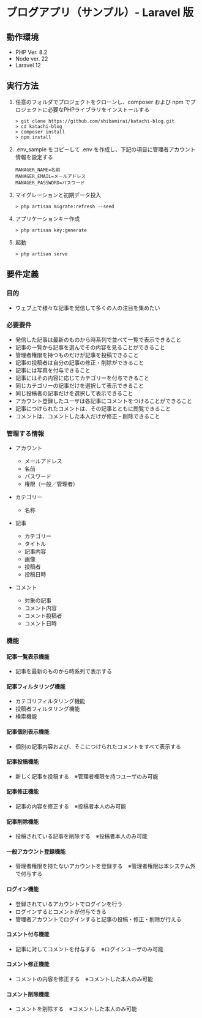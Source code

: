 # ブログアプリ（サンプル）- Laravel 版

## 動作環境

- PHP Ver. 8.2
- Node ver. 22
- Laravel 12

## 実行方法

1. 任意のフォルダでプロジェクトをクローンし、composer および npm でプロジェクトに必要なPHPライブラリをインストールする

    ```
    > git clone https://github.com/shibamirai/katachi-blog.git
    > cd katachi-blog
    > composer install
    > npm install
    ```

2. .env_sample をコピーして .env を作成し、下記の項目に管理者アカウント情報を設定する

    ```
    MANAGER_NAME=名前
    MANAGER_EMAIL=メールアドレス
    MANAGER_PASSWORD=パスワード
    ```

3. マイグレーションと初期データ投入

    ```
    > php artisan migrate:refresh --seed
    ```

4. アプリケーションキー作成

    ```
    > php artisan key:generate
    ```

5. 起動
    ```
    > php artisan serve
    ```

## 要件定義

### 目的

- ウェブ上で様々な記事を発信して多くの人の注目を集めたい

### 必要要件

- 発信した記事は最新のものから時系列で並べて一覧で表示できること
- 記事の一覧から記事を選んでその内容を見ることができること
- 管理者権限を持つものだけが記事を投稿できること
- 記事の投稿者は自分の記事の修正・削除ができること
- 記事には写真を付与できること
- 記事にはその内容に応じてカテゴリーを付与できること
- 同じカテゴリーの記事だけを選択して表示できること
- 同じ投稿者の記事だけを選択して表示できること
- アカウント登録したユーザは各記事にコメントをつけることができること
- 記事につけられたコメントは、その記事とともに閲覧できること
- コメントは、コメントした本人だけが修正・削除できること

### 管理する情報

- アカウント
    - メールアドレス
    - 名前
    - パスワード
    - 権限（一般／管理者）

- カテゴリー
    - 名称

- 記事
    - カテゴリー
    - タイトル
    - 記事内容
    - 画像
    - 投稿者
    - 投稿日時

- コメント
    - 対象の記事
    - コメント内容
    - コメント投稿者
    - コメント日時

### 機能

#### 記事一覧表示機能
- 記事を最新のものから時系列で表示する

#### 記事フィルタリング機能
- カテゴリフィルタリング機能
- 投稿者フィルタリング機能
- 検索機能

#### 記事個別表示機能
- 個別の記事内容および、そこにつけられたコメントをすべて表示する

#### 記事投稿機能
- 新しく記事を投稿する　※管理者権限を持つユーザのみ可能

#### 記事修正機能
- 記事の内容を修正する　※投稿者本人のみ可能

#### 記事削除機能
- 投稿されている記事を削除する　※投稿者本人のみ可能

#### 一般アカウント登録機能
- 管理者権限を持たないアカウントを登録する　※管理者権限は本システム外で付与する

#### ログイン機能
- 登録されているアカウントでログインを行う
- ログインするとコメントが付与できる
- 管理者アカウントでログインすると記事の投稿・修正・削除が行える

#### コメント付与機能
- 記事に対してコメントを付与する　※ログインユーザのみ可能

#### コメント修正機能
- コメントの内容を修正する　※コメントした本人のみ可能

#### コメント削除機能
- コメントを削除する　※コメントした本人のみ可能
